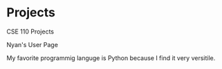 # Projects
CSE 110 Projects

Nyan's User Page

My favorite programmig languge is Python because I find it very versitile. 

